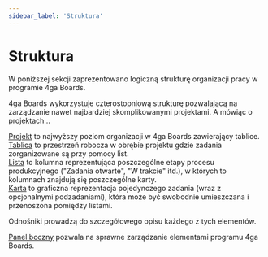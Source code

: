 ```yaml
---
sidebar_label: 'Struktura'
---
```


# Struktura
W poniższej sekcji zaprezentowano logiczną strukturę organizacji pracy w programie 4ga Boards.

4ga Boards wykorzystuje czterostopniową strukturę pozwalającą na zarządzanie nawet najbardziej skomplikowanymi projektami.
A mówiąc o projektach...


[Projekt](./project) to najwyższy poziom organizacji w 4ga Boards zawierający tablice.\
[Tablica](./board) to przestrzeń robocza w obrębie projektu gdzie zadania zorganizowane są przy pomocy list.\
[Lista](./list) to kolumna reprezentująca poszczególne etapy procesu produkcyjnego ("Zadania otwarte", "W trakcie" itd.), w których to kolumnach znajdują się poszczególne karty.\
[Karta](./card) to graficzna reprezentacja pojedynczego zadania (wraz z opcjonalnymi podzadaniami), która może być swobodnie umieszczana i przenoszona pomiędzy listami.

Odnośniki prowadzą do szczegółowego opisu każdego z tych elementów.

[Panel boczny](./sidebar) pozwala na sprawne zarządzanie elementami programu 4ga Boards.

